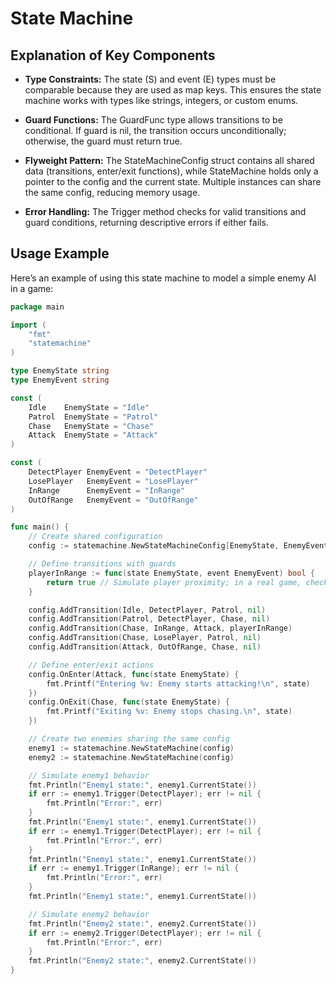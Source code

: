 
# State Machine

## Explanation of Key Components

- **Type Constraints:** The state (S) and event (E) types must be comparable because they are used as map keys. This ensures the state machine works with types like strings, integers, or custom enums.

- **Guard Functions:** The GuardFunc type allows transitions to be conditional. If guard is nil, the transition occurs unconditionally; otherwise, the guard must return true.

- **Flyweight Pattern:** The StateMachineConfig struct contains all shared data (transitions, enter/exit functions), while StateMachine holds only a pointer to the config and the current state. Multiple instances can share the same config, reducing memory usage.

- **Error Handling:** The Trigger method checks for valid transitions and guard conditions, returning descriptive errors if either fails.

## Usage Example

Here’s an example of using this state machine to model a simple enemy AI in a game:

```go
package main

import (
    "fmt"
    "statemachine"
)

type EnemyState string
type EnemyEvent string

const (
    Idle    EnemyState = "Idle"
    Patrol  EnemyState = "Patrol"
    Chase   EnemyState = "Chase"
    Attack  EnemyState = "Attack"
)

const (
    DetectPlayer EnemyEvent = "DetectPlayer"
    LosePlayer   EnemyEvent = "LosePlayer"
    InRange      EnemyEvent = "InRange"
    OutOfRange   EnemyEvent = "OutOfRange"
)

func main() {
    // Create shared configuration
    config := statemachine.NewStateMachineConfig[EnemyState, EnemyEvent](Idle)

    // Define transitions with guards
    playerInRange := func(state EnemyState, event EnemyEvent) bool {
        return true // Simulate player proximity; in a real game, check distance
    }

    config.AddTransition(Idle, DetectPlayer, Patrol, nil)
    config.AddTransition(Patrol, DetectPlayer, Chase, nil)
    config.AddTransition(Chase, InRange, Attack, playerInRange)
    config.AddTransition(Chase, LosePlayer, Patrol, nil)
    config.AddTransition(Attack, OutOfRange, Chase, nil)

    // Define enter/exit actions
    config.OnEnter(Attack, func(state EnemyState) {
        fmt.Printf("Entering %v: Enemy starts attacking!\n", state)
    })
    config.OnExit(Chase, func(state EnemyState) {
        fmt.Printf("Exiting %v: Enemy stops chasing.\n", state)
    })

    // Create two enemies sharing the same config
    enemy1 := statemachine.NewStateMachine(config)
    enemy2 := statemachine.NewStateMachine(config)

    // Simulate enemy1 behavior
    fmt.Println("Enemy1 state:", enemy1.CurrentState())
    if err := enemy1.Trigger(DetectPlayer); err != nil {
        fmt.Println("Error:", err)
    }
    fmt.Println("Enemy1 state:", enemy1.CurrentState())
    if err := enemy1.Trigger(DetectPlayer); err != nil {
        fmt.Println("Error:", err)
    }
    fmt.Println("Enemy1 state:", enemy1.CurrentState())
    if err := enemy1.Trigger(InRange); err != nil {
        fmt.Println("Error:", err)
    }
    fmt.Println("Enemy1 state:", enemy1.CurrentState())

    // Simulate enemy2 behavior
    fmt.Println("Enemy2 state:", enemy2.CurrentState())
    if err := enemy2.Trigger(DetectPlayer); err != nil {
        fmt.Println("Error:", err)
    }
    fmt.Println("Enemy2 state:", enemy2.CurrentState())
}
```
